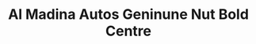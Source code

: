 ---
title: "Al Madina Autos Geninune Nut Bold Centre"
url: /karach/al-madina-autos-geninune-nut-bold-centre/
shop: general
---